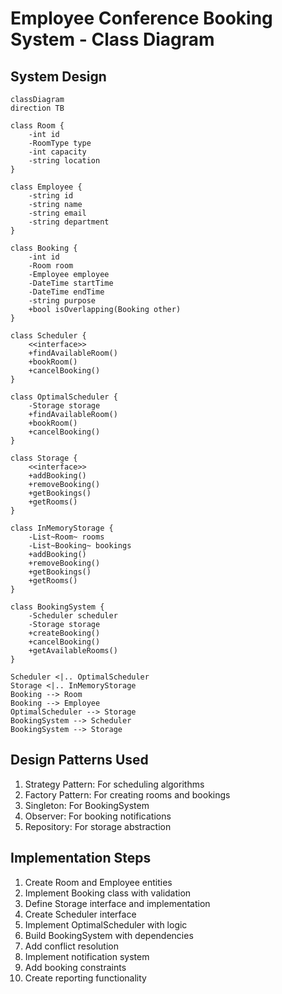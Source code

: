 # Employee Conference Booking System - Class Diagram

## System Design

```mermaid
classDiagram
direction TB

class Room {
    -int id
    -RoomType type
    -int capacity
    -string location
}

class Employee {
    -string id
    -string name
    -string email
    -string department
}

class Booking {
    -int id
    -Room room
    -Employee employee
    -DateTime startTime
    -DateTime endTime
    -string purpose
    +bool isOverlapping(Booking other)
}

class Scheduler {
    <<interface>>
    +findAvailableRoom()
    +bookRoom()
    +cancelBooking()
}

class OptimalScheduler {
    -Storage storage
    +findAvailableRoom()
    +bookRoom()
    +cancelBooking()
}

class Storage {
    <<interface>>
    +addBooking()
    +removeBooking()
    +getBookings()
    +getRooms()
}

class InMemoryStorage {
    -List~Room~ rooms
    -List~Booking~ bookings
    +addBooking()
    +removeBooking()
    +getBookings()
    +getRooms()
}

class BookingSystem {
    -Scheduler scheduler
    -Storage storage
    +createBooking()
    +cancelBooking()
    +getAvailableRooms()
}

Scheduler <|.. OptimalScheduler
Storage <|.. InMemoryStorage
Booking --> Room
Booking --> Employee
OptimalScheduler --> Storage
BookingSystem --> Scheduler
BookingSystem --> Storage
```

## Design Patterns Used
1. Strategy Pattern: For scheduling algorithms
2. Factory Pattern: For creating rooms and bookings
3. Singleton: For BookingSystem
4. Observer: For booking notifications
5. Repository: For storage abstraction

## Implementation Steps
1. Create Room and Employee entities
2. Implement Booking class with validation
3. Define Storage interface and implementation
4. Create Scheduler interface
5. Implement OptimalScheduler with logic
6. Build BookingSystem with dependencies
7. Add conflict resolution
8. Implement notification system
9. Add booking constraints
10. Create reporting functionality

